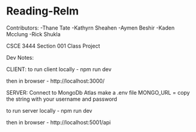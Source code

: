 # Reading-Relm

Contributors:
-Thane Tate
-Kathyrn Sheahen
-Aymen Beshir
-Kaden Mcclung
-Rick Shukla


CSCE 3444 Section 001 Class Project

Dev Notes:

CLIENT:
to run client locally - npm run dev

then in browser - http://localhost:3000/

SERVER:
Connect to MongoDb Atlas
make a .env file
MONGO_URL = copy the string with your username and password

to run server locally - npm run dev

then in browser - http://localhost:5001/api

